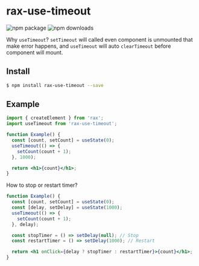 # rax-use-timeout
<img src="https://img.shields.io/npm/v/rax-use-timeout.svg" alt="npm package" />
<img src="https://img.shields.io/npm/dm/rax-use-timeout.svg" alt="npm downloads" />

Why `useTimeout`? `setTimeout` will called even component is unmounted that make error happens, and `useTimeout` will auto `clearTimeout` before component will mount.

## Install

```bash
$ npm install rax-use-timeout --save
```

## Example

```jsx
import { createElement } from 'rax';
import useTimeout from 'rax-use-timeout';

function Example() {
  const [count, setCount] = useState(0);
  useTimeout(() => {
    setCount(count + 1);
  }, 1000);

  return <h1>{count}</h1>;
}
```

How to stop or restart timer?
```jsx
function Example() {
  const [count, setCount] = useState(0);
  const [delay, setDelay] = useState(1000);
  useTimeout(() => {
    setCount(count + 1);
  }, delay);

  const stopTimer = () => setDelay(null); // Stop
  const restartTimer = () => setDelay(1000); // Restart

  return <h1 onClick={delay ? stopTimer : restartTimer}>{count}</h1>;
}
```

